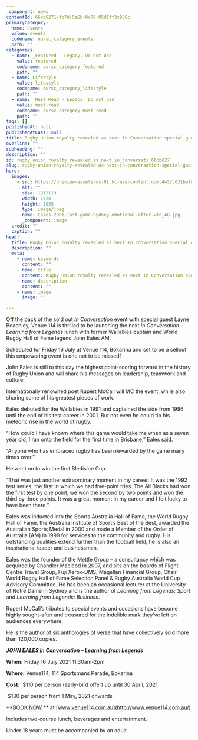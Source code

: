 ```yaml
---
_component: news
contentId: 66bb6271-fb7d-5e6b-8c76-95d1ff3c938c
primaryCategory:
  name: Events
  value: events
  codename: oursc_category_events
  path: ""
categories:
  - name: _Featured - Legacy. Do not use
    value: featured
    codename: oursc_category_featured
    path: ""
  - name: Lifestyle
    value: lifestyle
    codename: oursc_category_lifestyle
    path: ""
  - name: _Must Read - Legacy. Do not use
    value: must-read
    codename: oursc_category_must_read
    path: ""
tags: []
publishedAt: null
publishedAtLast: null
title: Rugby Union royalty revealed as next In Conversation special guest
overline: ""
subheading: ""
description: ""
id: rugby_union_royalty_revealed_as_next_in_conversati_66bb627
slug: rugby-union-royalty-revealed-as-next-in-conversation-special-guest
hero:
  images:
    - src: https://preview-assets-us-01.kc-usercontent.com:443/c631baf8-1b46-001f-580c-d0001b68b4a8/229ccdf5-022c-43c7-8557-7c09ea0c1ca2/Eales-2001-last-game-Sydney-emotional-after-win_AG.jpg
      alt: ""
      size: 1212113
      width: 1528
      height: 2055
      type: image/jpeg
      name: Eales-2001-last-game-Sydney-emotional-after-win_AG.jpg
      _component: image
  credit: ""
  caption: ""
head:
  title: Rugby Union royalty revealed as next In Conversation special guest
  description: ""
  meta:
    - name: keywords
      content: ""
    - name: title
      content: Rugby Union royalty revealed as next In Conversation special guest
    - name: description
      content: ""
    - name: image
      image: ""

---
```

Off the back of the sold out *In Conversation* event with special guest Layne Beachley, Venue 114 is thrilled to be launching the next *In Conversation – Learning from Legends* lunch with former Wallabies captain and World Rugby Hall of Fame legend John Eales AM.

Scheduled for Friday 16 July at Venue 114, Bokarina and set to be a sellout this empowering event is one not to be missed! 

John Eales is still to this day the highest point-scoring forward in the history of Rugby Union and will share his messages on leadership, teamwork and culture.

Internationally renowned poet Rupert McCall will MC the event, while also sharing some of his greatest pieces of work.

Eales debuted for the Wallabies in 1991 and captained the side from 1996 until the end of his test career in 2001. But not even he could tip his meteoric rise in the world of rugby.

“How could I have known where this game would take me when as a seven year old, I ran onto the field for the first time in Brisbane,” Eales said.

“Anyone who has embraced rugby has been rewarded by the game many times over.”

He went on to win the first Bledisloe Cup.

“That was just another extraordinary moment in my career. It was the 1992 test series, the first in which we had five-point tries. The All Blacks had won the first test by one point, we won the second by two points and won the third by three points. It was a great moment in my career and I felt lucky to have been there.”

Eales was inducted into the Sports Australia Hall of Fame, the World Rugby Hall of Fame, the Australia Institute of Sport’s Best of the Best, awarded the Australian Sports Medal in 2000 and made a Member of the Order of Australia (AM) in 1999 for services to the community and rugby. His outstanding qualities extend further than the football field, he is also an inspirational leader and businessman.

Eales was the founder of the Mettle Group – a consultancy which was acquired by Chandler Macleod in 2007, and sits on the boards of Flight Centre Travel Group, Fuji Xerox-DMS, Magellan Financial Group, Chair World Rugby Hall of Fame Selection Panel & Rugby Australia World Cup Advisory Committee. He has been an occasional lecturer at the University of Notre Dame in Sydney and is the author of *Learning from Legends: Sport* and *Learning from Legends: Business*.

Rupert McCall’s tributes to special events and occasions have become highly sought-after and treasured for the indelible mark they’ve left on audiences everywhere.

He is the author of six anthologies of verse that have collectively sold more than 120,000 copies.

***JOHN EALES In Conversation – Learning from Legends***

**When:** Friday 16 July 2021 11.30am-2pm

**Where:** Venue114, 114 Sportsmans Parade, Bokarina

**Cost:**  $110 per person (early-bird offer) up until 30 April, 2021

 $130 per person from 1 May, 2021 onwards  

**[BOOK NOW](https://premier.ticketek.com.au/shows/show.aspx?sh=JOHNEALE21)
** at [www.venue114.com.au](http://www.venue114.com.au/)


Includes two-course lunch, beverages and entertainment.

Under 18 years must be accompanied by an adult.
